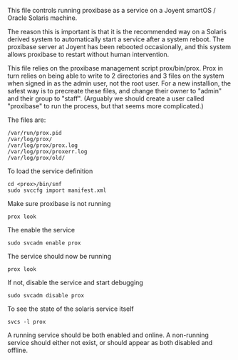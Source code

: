 This file controls running proxibase as a service on a Joyent smartOS / Oracle
Solaris machine.

The reason this is important is that it is the recommended way on a Solaris
derived system to automatically start a service after a system reboot.  The
proxibase server at Joyent has been rebooted occasionally, and this system
allows proxibase to restart without human intervention.

This file relies on the proxibase management script prox/bin/prox.  Prox in
turn relies on being able to write to 2 directories and 3 files on the system
when signed in as the admin user, not the root user. For a new installion,
the safest way is to precreate these files, and change their owner to "admin"
and their group to "staff".  (Arguably we should create a user called
"proxibase" to run the process, but that seems more complicated.)

The files are:

    /var/run/prox.pid
    /var/log/prox/
    /var/log/prox/prox.log
    /var/log/prox/proxerr.log
    /var/log/prox/old/

To load the service definition

    cd <prox>/bin/smf
    sudo svccfg import manifest.xml

Make sure proxibase is not running

    prox look

The enable the service

    sudo svcadm enable prox

The service should now be running

    prox look

If not, disable the service and start debugging

    sudo svcadm disable prox

To see the state of the solaris service itself

    svcs -l prox

A running service should be both enabled and online.  A non-running
service should either not exist, or should appear as both disabled
and offline.
